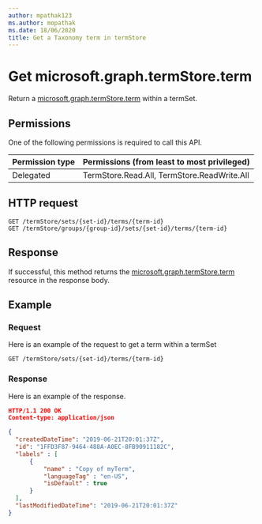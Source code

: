 ```yaml
---
author: mpathak123
ms.author: mopathak
ms.date: 18/06/2020
title: Get a Taxonomy term in termStore
---
```

# Get microsoft.graph.termStore.term

Return a [microsoft.graph.termStore.term][] within a termSet.

## Permissions

One of the following permissions is required to call this API. 

|Permission type      | Permissions (from least to most privileged)              |
|:--------------------|:---------------------------------------------------------|
|Delegated | TermStore.Read.All, TermStore.ReadWrite.All |


## HTTP request

```http
GET /termStore/sets/{set-id}/terms/{term-id}
GET /termStore/groups/{group-id}/sets/{set-id}/terms/{term-id}
```
## Response

If successful, this method returns the [microsoft.graph.termStore.term] resource in the response body.

## Example

### Request

Here is an example of the request to get a term within a termSet

```http
GET /termStore/sets/{set-id}/terms/{term-id}
```

### Response

Here is an example of the response.

```json
HTTP/1.1 200 OK
Content-type: application/json

{
  "createdDateTime": "2019-06-21T20:01:37Z",
  "id": "1FFD3F87-9464-488A-A0EC-8FB90911182C",
  "labels" : [
      {
          "name" : "Copy of myTerm",
          "languageTag" : "en-US",
          "isDefault" : true
      }
  ],
  "lastModifiedDateTime": "2019-06-21T20:01:37Z"
}
```

[microsoft.graph.termStore.term]: ../resources/term.md
